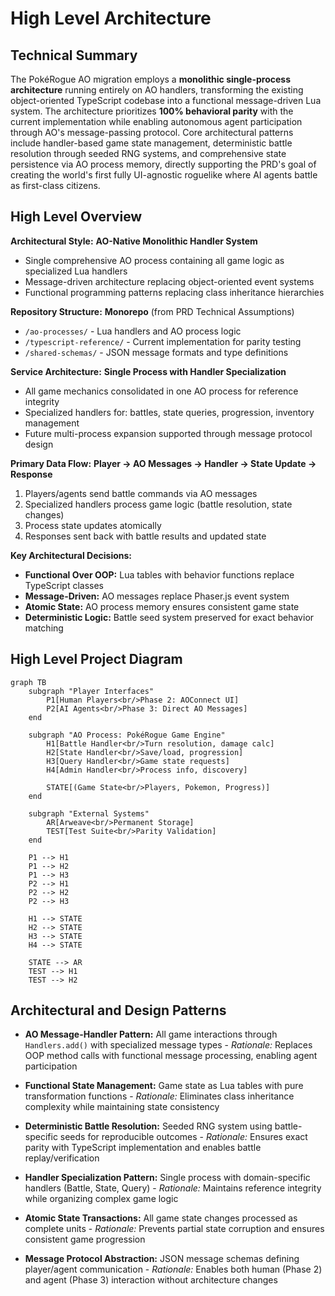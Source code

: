 # High Level Architecture

## Technical Summary

The PokéRogue AO migration employs a **monolithic single-process architecture** running entirely on AO handlers, transforming the existing object-oriented TypeScript codebase into a functional message-driven Lua system. The architecture prioritizes **100% behavioral parity** with the current implementation while enabling autonomous agent participation through AO's message-passing protocol. Core architectural patterns include handler-based game state management, deterministic battle resolution through seeded RNG systems, and comprehensive state persistence via AO process memory, directly supporting the PRD's goal of creating the world's first fully UI-agnostic roguelike where AI agents battle as first-class citizens.

## High Level Overview

**Architectural Style:** **AO-Native Monolithic Handler System**
- Single comprehensive AO process containing all game logic as specialized Lua handlers
- Message-driven architecture replacing object-oriented event systems
- Functional programming patterns replacing class inheritance hierarchies

**Repository Structure:** **Monorepo** (from PRD Technical Assumptions)
- `/ao-processes/` - Lua handlers and AO process logic  
- `/typescript-reference/` - Current implementation for parity testing
- `/shared-schemas/` - JSON message formats and type definitions

**Service Architecture:** **Single Process with Handler Specialization**
- All game mechanics consolidated in one AO process for reference integrity
- Specialized handlers for: battles, state queries, progression, inventory management
- Future multi-process expansion supported through message protocol design

**Primary Data Flow:** **Player → AO Messages → Handler → State Update → Response**
1. Players/agents send battle commands via AO messages
2. Specialized handlers process game logic (battle resolution, state changes)
3. Process state updates atomically
4. Responses sent back with battle results and updated state

**Key Architectural Decisions:**
- **Functional Over OOP:** Lua tables with behavior functions replace TypeScript classes
- **Message-Driven:** AO messages replace Phaser.js event system
- **Atomic State:** AO process memory ensures consistent game state
- **Deterministic Logic:** Battle seed system preserved for exact behavior matching

## High Level Project Diagram

```mermaid
graph TB
    subgraph "Player Interfaces"
        P1[Human Players<br/>Phase 2: AOConnect UI]
        P2[AI Agents<br/>Phase 3: Direct AO Messages]
    end
    
    subgraph "AO Process: PokéRogue Game Engine"
        H1[Battle Handler<br/>Turn resolution, damage calc]
        H2[State Handler<br/>Save/load, progression]
        H3[Query Handler<br/>Game state requests]
        H4[Admin Handler<br/>Process info, discovery]
        
        STATE[(Game State<br/>Players, Pokemon, Progress)]
    end
    
    subgraph "External Systems"
        AR[Arweave<br/>Permanent Storage]
        TEST[Test Suite<br/>Parity Validation]
    end
    
    P1 --> H1
    P1 --> H2
    P1 --> H3
    P2 --> H1
    P2 --> H2
    P2 --> H3
    
    H1 --> STATE
    H2 --> STATE
    H3 --> STATE
    H4 --> STATE
    
    STATE --> AR
    TEST --> H1
    TEST --> H2
```

## Architectural and Design Patterns

- **AO Message-Handler Pattern:** All game interactions through `Handlers.add()` with specialized message types - _Rationale:_ Replaces OOP method calls with functional message processing, enabling agent participation

- **Functional State Management:** Game state as Lua tables with pure transformation functions - _Rationale:_ Eliminates class inheritance complexity while maintaining state consistency  

- **Deterministic Battle Resolution:** Seeded RNG system using battle-specific seeds for reproducible outcomes - _Rationale:_ Ensures exact parity with TypeScript implementation and enables battle replay/verification

- **Handler Specialization Pattern:** Single process with domain-specific handlers (Battle, State, Query) - _Rationale:_ Maintains reference integrity while organizing complex game logic

- **Atomic State Transactions:** All game state changes processed as complete units - _Rationale:_ Prevents partial state corruption and ensures consistent game progression

- **Message Protocol Abstraction:** JSON message schemas defining player/agent communication - _Rationale:_ Enables both human (Phase 2) and agent (Phase 3) interaction without architecture changes
